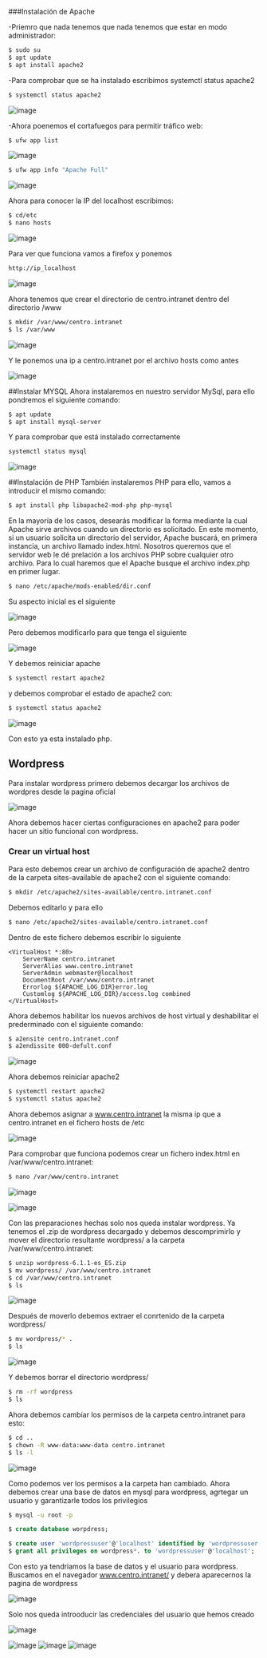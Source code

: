 ###Instalación de Apache

-Priemro que nada tenemos que nada tenemos que estar en modo administrador:
```bash
$ sudo su
$ apt update
$ apt install apache2
```
-Para comprobar que se ha instalado escribimos systemctl status apache2
```bash
$ systemctl status apache2
```
![image](https://user-images.githubusercontent.com/91255833/204491638-c985816e-ed34-4269-8dba-bc197e0541d9.png)

-Ahora poenemos el cortafuegos para permitir tráfico web:
```bash
$ ufw app list
```
![image](https://user-images.githubusercontent.com/91255833/204492532-c91c91cb-637a-44d4-b4d3-bf3061868c10.png)

```bash
$ ufw app info "Apache Full"
```
![image](https://user-images.githubusercontent.com/91255833/204493361-0c33bea6-68cc-4975-ae0e-c4aaa40025eb.png)

Ahora para conocer la IP del localhost escribimos:
```bash
$ cd/etc 
$ nano hosts
```
![image](https://user-images.githubusercontent.com/91255833/204737333-a7a19de9-be37-4925-815b-f9a58aa6e79d.png)

Para ver que funciona vamos a firefox y ponemos
```bash
http://ip_localhost
```
![image](https://user-images.githubusercontent.com/91255833/204737815-07c96a04-d300-4a9d-9a66-8d4f9884a93d.png)

Ahora tenemos que crear el directorio de centro.intranet dentro del directorio /www
```bash
$ mkdir /var/www/centro.intranet
$ ls /var/www
```
![image](https://user-images.githubusercontent.com/91255833/204739021-24b2e3f7-1ae1-439b-b8d9-61fc8fea267d.png)

Y le ponemos una ip a centro.intranet por el archivo hosts como antes

![image](https://user-images.githubusercontent.com/91255833/204739599-e6d3d819-7865-4bd1-886f-66d2e070d50e.png)

##Instalar MYSQL
Ahora instalaremos en nuestro servidor MySql, para ello pondremos el siguiente comando:
```bash
$ apt update
$ apt install mysql-server
```
Y para comprobar que está instalado correctamente
```bash
systemctl status mysql
```
![image](https://user-images.githubusercontent.com/91255833/205361464-678b6fd7-492e-41ea-b161-cb077404512f.png)

##Instalación de PHP
También instalaremos PHP para ello, vamos a introducir el mismo comando:
```bash
$ apt install php libapache2-mod-php php-mysql
``` 
En la mayoría de los casos, desearás modificar la forma mediante la cual Apache sirve archivos cuando un directorio es solicitado. En este momento, si un usuario solicita un directorio del servidor, Apache buscará, en primera instancia, un archivo llamado index.html. Nosotros queremos que el servidor web le dé prelación a los archivos PHP sobre cualquier otro archivo. Para lo cual haremos que el Apache busque el archivo index.php en primer lugar.

```bash
$ nano /etc/apache/mods-enabled/dir.conf
```
Su aspecto inicial es el siguiente

![image](https://user-images.githubusercontent.com/91255763/204391170-790abf86-a1fc-4318-b84d-3d1b221c762d.png)

Pero debemos modificarlo para que tenga el siguiente

![image](https://user-images.githubusercontent.com/91255763/204391339-6a2b0756-77a2-4567-98bb-d7705f6f7ce8.png)

Y debemos reiniciar apache

```bash
$ systemctl restart apache2
```
y debemos comprobar el estado de apache2 con:

```bash
$ systemctl status apache2
```
![image](https://user-images.githubusercontent.com/91255763/204391812-fddd3e6a-3b92-4926-a9cb-6b2837abcf05.png)

Con esto ya esta instalado php.
## Wordpress
Para instalar wordpress primero debemos decargar los archivos de wordpres desde la pagina oficial

![image](https://user-images.githubusercontent.com/91255763/204392942-3a4c5bcf-727d-4c6d-ad2d-03e9cb4d6fdd.png)

Ahora debemos hacer ciertas configuraciones en apache2 para poder hacer un sitio funcional con wordpress.
### Crear un virtual host
Para esto debemos crear un archivo de configuración de apache2 dentro de la carpeta sites-available de apache2 con el siguiente comando:

```bash
$ mkdir /etc/apache2/sites-available/centro.intranet.conf
```
Debemos editarlo y para ello 

```bash
$ nano /etc/apache2/sites-available/centro.intranet.conf
```
Dentro de este fichero debemos escribir lo siguiente

```apache2
<VirtualHost *:80>
    ServerName centro.intranet
    ServerAlias www.centro.intranet
    ServerAdmin webmaster@localhost
    DocumentRoot /var/www/centro.intranet
    Errorlog ${APACHE_LOG_DIR}error.log
    Customlog ${APACHE_LOG_DIR}/access.log combined
</VirtualHost>
```

Ahora debemos habilitar los nuevos archivos de host virtual y deshabilitar el prederminado con el siguiente comando:

```bash
$ a2ensite centro.intranet.conf
$ a2endissite 000-defult.conf
```
![image](https://user-images.githubusercontent.com/91255763/204397945-50a09794-6d37-4e3e-8ac8-fb548e0a425f.png)


Ahora debemos reiniciar apache2
```bash
$ systemctl restart apache2
$ systemctl status apache2
```
Ahora debemos asignar a www.centro.intranet la misma ip que a centro.intranet en el fichero hosts de /etc

![image](https://user-images.githubusercontent.com/91255763/204397729-e36ed0f2-e489-425d-8326-5c4006c49e18.png)

Para comprobar que funciona podemos crear un fichero index.html en /var/www/centro.intranet:

```bash
$ nano /var/www/centro.intranet
````

![image](https://user-images.githubusercontent.com/91255763/204467462-aba78677-4d50-4dd4-951b-667dd1204e5f.png)


![image](https://user-images.githubusercontent.com/91255763/204467564-2fe36eaf-53f6-4b3c-be28-1ec067c15d2a.png)


Con las preparaciones hechas solo nos queda instalar wordpress.
Ya tenemos el .zip de wordpress decargado y debemos descomprimirlo y mover el directorio resultante wordpress/ a la carpeta /var/www/centro.intranet:

```bash
$ unzip wordpress-6.1.1-es_ES.zip
$ mv wordpress/ /var/www/centro.intranet
$ cd /var/www/centro.intranet
$ ls 
```
![image](https://user-images.githubusercontent.com/91255763/204488515-80c86906-cdb5-41fd-9847-a24d522d8e36.png)

Después de moverlo debemos extraer el conrtenido de la carpeta  wordpress/ 

```bash
$ mv wordpress/* .
$ ls
```

![image](https://user-images.githubusercontent.com/91255763/204488918-7d9efd38-2725-4f72-9b60-5cf321b3a8eb.png)

Y debemos borrar el directorio wordpress/

```bash
$ rm -rf wordpress
$ ls
``` 
Ahora debemos cambiar los permisos de la carpeta centro.intranet para esto:

```bash 
$ cd ..
$ chown -R www-data:www-data centro.intranet
$ ls -l
```
![image](https://user-images.githubusercontent.com/91255763/204490531-74ac3816-9020-426f-a405-d2adce2f7062.png)

Como podemos ver los permisos a la carpeta han cambiado.
Ahora debemos crear una base de datos en mysql para wordpress, agrtegar un usuario y garantizarle todos los privilegios

```bash
$ mysql -u root -p
```
```sql
$ create database worpdress;
```
```sql
$ create user 'wordpressuser'@'localhost' identified by 'wordpressuser';
$ grant all privileges on wordpress*. to 'wordpressuser'@'localhost';
```
Con esto ya tendriamos la base de datos y el usuario para wordpress.
Buscamos en el navegador www.centro.intranet/ y debera aparecernos la pagina de wordpress

![image](https://user-images.githubusercontent.com/91255763/204495482-abc97c5f-f86b-4d29-8085-dee14c9ff6a0.png)

Solo nos queda introoducir las credenciales del usuario que hemos creado

![image](https://user-images.githubusercontent.com/91255763/204496126-ddf96b36-ac84-4dd0-b3ab-5a7080926808.png)

![image](https://user-images.githubusercontent.com/91255763/204496869-91de3552-0387-4e21-8f0c-5e6d69a63bcd.png)
![image](https://user-images.githubusercontent.com/91255763/204496944-90338a2f-42ce-4998-bbf3-7db739ea8492.png)
![image](https://user-images.githubusercontent.com/91255763/204497058-ff8714e8-4ee5-407f-8fb6-0705e2314dd4.png)










